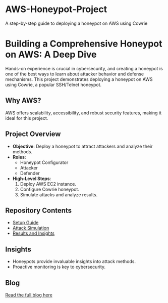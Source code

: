 # AWS-Honeypot-Project
A step-by-step guide to deploying a honeypot on AWS using Cowrie
# Building a Comprehensive Honeypot on AWS: A Deep Dive

Hands-on experience is crucial in cybersecurity, and creating a honeypot is one of the best ways to learn about attacker behavior and defense mechanisms. This project demonstrates deploying a honeypot on AWS using Cowrie, a popular SSH/Telnet honeypot.

## Why AWS?
AWS offers scalability, accessibility, and robust security features, making it ideal for this project.

## Project Overview
- **Objective**: Deploy a honeypot to attract attackers and analyze their methods.
- **Roles**:
  - Honeypot Configurator
  - Attacker
  - Defender
- **High-Level Steps**:
  1. Deploy AWS EC2 instance.
  2. Configure Cowrie honeypot.
  3. Simulate attacks and analyze results.

## Repository Contents
- [Setup Guide](setup/README.md)
- [Attack Simulation](attack_simulation/README.md)
- [Results and Insights](results/README.md)

## Insights
- Honeypots provide invaluable insights into attack methods.
- Proactive monitoring is key to cybersecurity.

## Blog
[Read the full blog here](blog.md)
